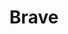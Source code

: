 ---
title: "Brave"
category: "Browser"
website: "https://brave.com"
platforms: ["iOS", "Android", "Windows", "macOS", "Linux"]
open_source: true
rating: 4.5
description: "A privacy-first browser with ad and tracker blocking."
---